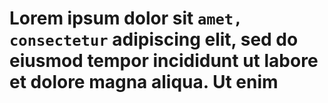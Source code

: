 Lorem ipsum dolor sit `amet, consectetur` adipiscing elit, sed do eiusmod tempor incididunt ut labore et dolore magna aliqua. Ut enim
=====================================================================================================================================
